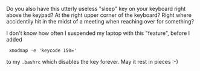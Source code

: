 Do you also have this utterly useless "sleep" key on your keyboard right above the keypad? 
At the right upper corner of the keyboard? Right where accidentily hit in the midst of a meeting
when reaching over for something?

I don't know how often I suspended my laptop with this "feature", before I added

     xmodmap -e 'keycode 150='

to my `.bashrc` which disables the key forever. May it rest in pieces :-)
